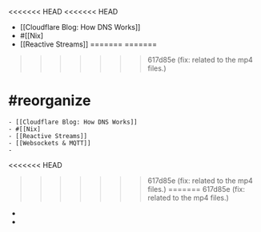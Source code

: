 <<<<<<< HEAD
<<<<<<< HEAD
- [[Cloudflare Blog: How DNS Works]]
- #[[Nix]
- [[Reactive Streams]]
=======
=======
>>>>>>> 617d85e (fix: related to the mp4 files.)
# #reorganize
	- [[Cloudflare Blog: How DNS Works]]
	- #[[Nix]
	- [[Reactive Streams]]
	- [[Websockets & MQTT]]
	-
<<<<<<< HEAD
>>>>>>> 617d85e (fix: related to the mp4 files.)
=======
>>>>>>> 617d85e (fix: related to the mp4 files.)
-
-